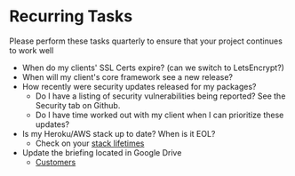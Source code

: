 # Recurring Tasks
Please perform these tasks quarterly to ensure that your project continues to work well
- When do my clients' SSL Certs expire? (can we switch to LetsEncrypt?)
- When will my client's core framework see a new release?
- How recently were security updates released for my packages?
  - Do I have a listing of security vulnerabilities being reported? See the Security tab on Github.
  - Do I have time worked out with my client when I can prioritize these updates?
- Is my Heroku/AWS stack up to date? When is it EOL?
  - Check on your [stack lifetimes](https://devcenter.heroku.com/articles/stack)
- Update the briefing located in Google Drive
  - [Customers](https://drive.google.com/drive/folders/1Zg5SIxUgW2cbQ_ZJGmIncIZOEJt4a34i)
